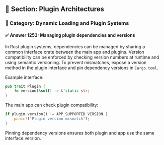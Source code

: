 ## 📘 Section: Plugin Architectures  
### 🔹 Category: Dynamic Loading and Plugin Systems  
#### ✅ Answer 1253: Managing plugin dependencies and versions

In Rust plugin systems, dependencies can be managed by sharing a common interface crate between the main app and plugins. Version compatibility can be enforced by checking version numbers at runtime and using semantic versioning. To prevent mismatches, expose a version method in the plugin interface and pin dependency versions in `Cargo.toml`.

Example interface:
```rust
pub trait Plugin {
    fn version(&self) -> &'static str;
}
```

The main app can check plugin compatibility:
```rust
if plugin.version() != APP_SUPPORTED_VERSION {
    panic!("Plugin version mismatch");
}
```

Pinning dependency versions ensures both plugin and app use the same interface version.
